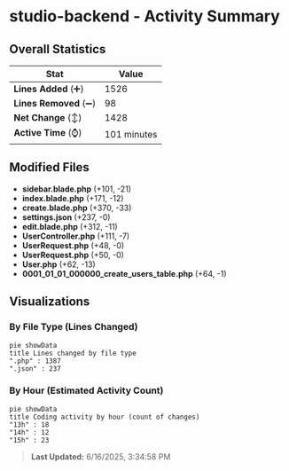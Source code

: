 # studio-backend - Activity Summary 

## Overall Statistics

| Stat                   | Value                                                             |
| ---------------------- | ----------------------------------------------------------------- |
| **Lines Added** (➕)   | 1526                                          |
| **Lines Removed** (➖) | 98                                        |
| **Net Change** (↕)    | 1428                |
| **Active Time** (⌚)   | 101 minutes |


## Modified Files
- **sidebar.blade.php** (+101, -21)
- **index.blade.php** (+171, -12)
- **create.blade.php** (+370, -33)
- **settings.json** (+237, -0)
- **edit.blade.php** (+312, -11)
- **UserController.php** (+111, -7)
- **UserRequest.php** (+48, -0)
- **UserRequest.php** (+50, -0)
- **User.php** (+62, -13)
- **0001_01_01_000000_create_users_table.php** (+64, -1)

## Visualizations

### By File Type (Lines Changed)

```mermaid
pie showData
title Lines changed by file type
".php" : 1387
".json" : 237
```

### By Hour (Estimated Activity Count)

```mermaid
pie showData
title Coding activity by hour (count of changes)
"13h" : 18
"14h" : 12
"15h" : 23
```


> **Last Updated:** 6/16/2025, 3:34:58 PM